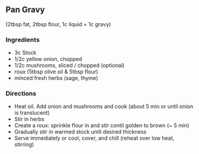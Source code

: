 ## Pan Gravy
(2tbsp fat, 2tbsp flour, 1c liquid = 1c gravy)

### Ingredients

- 3c Stock 
- 1/2c yellow onion, chopped
- 1/2c mushrooms, sliced / chopped (optional)
- roux (5tbsp olive oil & 5tbsp flour)
- minced fresh herbs (sage, thyme)

### Directions

- Heat oil. Add onion and mushrooms and cook (about 5 min or until onion is translucent)
- Stir in herbs
- Create a roux: sprinkle flour in and stir contil golden to brown (~ 5 min)
- Gradually stir in warmed stock until desired thickness
- Serve immediately or cool, cover, and chill (reheat over low heat, stirring)

